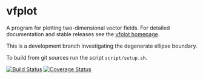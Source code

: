 <!-- This is the README for Github -->

vfplot
======

A program for plotting two-dimensional vector fields. For detailed documentation and stable releases see the [vfplot homepage](http://soliton.vm.bytemark.co.uk/pub/vfplot/).

This is a development branch investigating the degenerate ellipse boundary.

To build from git sources run the script `script/setup.sh`.

[![Build Status](https://travis-ci.org/jjgreen/vfplot.png)](https://travis-ci.org/jjgreen/vfplot)
[![Coverage Status](https://coveralls.io/repos/jjgreen/vfplot/badge.svg?branch=master)](https://coveralls.io/r/jjgreen/vfplot?branch=degenerate-pw)
